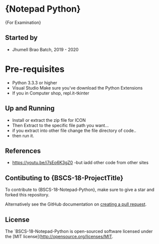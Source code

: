 # {Notepad Python}

{For Examination}

## Started by

- Jhumell Brao Batch,  2019 - 2020 


# Pre-requisites

- Python 3.3.3 or higher
- Visual Studio Make sure you've download the Python Extensions
- If you in Computer shop, repl.it-tkinter

## Up and Running
- Install or extract the zip file for ICON
- Then Extract to the specific file path you want...
- if you extract into other file change the file directory of code..
- then run it. 

## References
-  https://youtu.be/i7sEo6K3gZ0  -but iadd other code from other sites

## Contibuting to {BSCS-18-ProjectTitle}
To contribute to {BSCS-18-Notepad-Python}, make sure to give a star and forked this repository.

Alternatively see the GitHub documentation on [creating a pull request](https://help.github.com/en/github/collaborating-with-issues-and-pull-requests/creating-a-pull-request).

## License
The `BSCS-18-Notepad-Python is open-sourced software licensed under the [MIT license](http://opensource.org/licenses/MIT.

